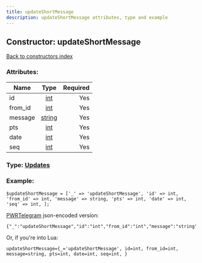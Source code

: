 ```yaml
---
title: updateShortMessage
description: updateShortMessage attributes, type and example
---
```

## Constructor: updateShortMessage  
[Back to constructors index](index.md)



### Attributes:

| Name     |    Type       | Required |
|----------|:-------------:|---------:|
|id|[int](../types/int.md) | Yes|
|from\_id|[int](../types/int.md) | Yes|
|message|[string](../types/string.md) | Yes|
|pts|[int](../types/int.md) | Yes|
|date|[int](../types/int.md) | Yes|
|seq|[int](../types/int.md) | Yes|



### Type: [Updates](../types/Updates.md)


### Example:

```
$updateShortMessage = ['_' => 'updateShortMessage', 'id' => int, 'from_id' => int, 'message' => string, 'pts' => int, 'date' => int, 'seq' => int, ];
```  

[PWRTelegram](https://pwrtelegram.xyz) json-encoded version:

```
{"_":"updateShortMessage","id":"int","from_id":"int","message":"string","pts":"int","date":"int","seq":"int"}
```


Or, if you're into Lua:  


```
updateShortMessage={_='updateShortMessage', id=int, from_id=int, message=string, pts=int, date=int, seq=int, }

```


